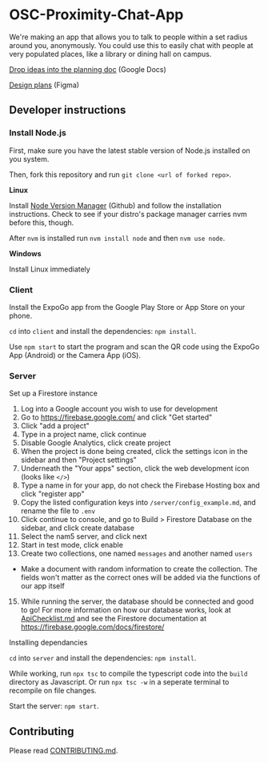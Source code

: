 # OSC-Proximity-Chat-App
We're making an app that allows you to talk to people within a set radius around you, anonymously. You could use this to easily chat with people at very populated places, like a library or dining hall on campus.

[Drop ideas into the planning doc](https://docs.google.com/document/d/1fnZhzdzapjkcn7T2G9LytV6WGVBb7rkJRJlz3hdv6NY/edit?usp=sharing) (Google Docs)

[Design plans](https://www.figma.com/file/2mvddKeA4XMODdCidYkDid/Proximity-Chat-App) (Figma)

## Developer instructions
### Install Node.js
First, make sure you have the latest stable version of Node.js installed on you system.

Then, fork this repository and run `git clone <url of forked repo>`.

**Linux**

Install [Node Version Manager](https://github.com/nvm-sh/nvm#installing-and-updating) (Github) and follow the installation instructions. Check to see if your distro's package manager carries nvm before this, though.

After `nvm` is installed run `nvm install node` and then `nvm use node`.

**Windows**

Install Linux immediately

### Client
Install the ExpoGo app from the Google Play Store or App Store on your phone.

`cd` into `client` and install the dependencies: `npm install`.

Use `npm start` to start the program and scan the QR code using the ExpoGo App (Android) or the Camera App (iOS).

### Server
Set up a Firestore instance

1. Log into a Google account you wish to use for development
2. Go to https://firebase.google.com/ and click "Get started"
3. Click "add a project"
4. Type in a project name, click continue
5. Disable Google Analytics, click create project
6. When the project is done being created, click the settings icon in the sidebar and then "Project settings"
7. Underneath the "Your apps" section, click the web development icon (looks like `</>`)
9. Type a name in for your app, do not check the Firebase Hosting box and click "register app"
10. Copy the listed configuration keys into `/server/config_example.md`, and rename the file to `.env`
11. Click continue to console, and go to Build > Firestore Database on the sidebar, and click create database
12. Select the nam5 server, and click next
13. Start in test mode, click enable
14. Create two collections, one named `messages` and another named `users`
  * Make a document with random information to create the collection. The fields won't matter as the correct ones will be added via the functions of our app itself
15. While running the server, the database should be connected and good to go! For more information on how our database works, look at [ApiChecklist.md](https://github.com/ufosc/OSC-Proximity-Chat-App/blob/main/ApiChecklist.md) and see the Firestore documentation at https://firebase.google.com/docs/firestore/

Installing dependancies

`cd` into `server` and install the dependencies: `npm install`.

While working, run `npx tsc` to compile the typescript code into the `build` directory as Javascript. Or run `npx tsc -w` in a seperate terminal to recompile on file changes.

Start the server: `npm start`.

## Contributing
Please read [CONTRIBUTING.md](https://github.com/ufosc/OSC-Proximity-Chat-App/blob/main/CONTRIBUTING.md).
